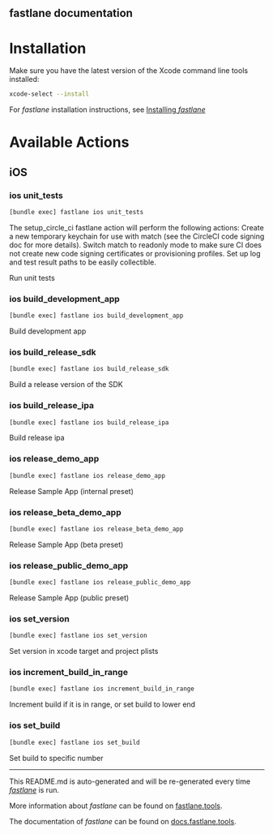 fastlane documentation
----

# Installation

Make sure you have the latest version of the Xcode command line tools installed:

```sh
xcode-select --install
```

For _fastlane_ installation instructions, see [Installing _fastlane_](https://docs.fastlane.tools/#installing-fastlane)

# Available Actions

## iOS

### ios unit_tests

```sh
[bundle exec] fastlane ios unit_tests
```

The setup_circle_ci fastlane action will perform the following actions:
  Create a new temporary keychain for use with match (see the CircleCI code signing doc for more details).
  Switch match to readonly mode to make sure CI does not create new code signing certificates or provisioning profiles.
  Set up log and test result paths to be easily collectible.

Run unit tests

### ios build_development_app

```sh
[bundle exec] fastlane ios build_development_app
```

Build development app

### ios build_release_sdk

```sh
[bundle exec] fastlane ios build_release_sdk
```

Build a release version of the SDK

### ios build_release_ipa

```sh
[bundle exec] fastlane ios build_release_ipa
```

Build release ipa

### ios release_demo_app

```sh
[bundle exec] fastlane ios release_demo_app
```

Release Sample App (internal preset)

### ios release_beta_demo_app

```sh
[bundle exec] fastlane ios release_beta_demo_app
```

Release Sample App (beta preset)

### ios release_public_demo_app

```sh
[bundle exec] fastlane ios release_public_demo_app
```

Release Sample App (public preset)

### ios set_version

```sh
[bundle exec] fastlane ios set_version
```

Set version in xcode target and project plists

### ios increment_build_in_range

```sh
[bundle exec] fastlane ios increment_build_in_range
```

Increment build if it is in range, or set build to lower end

### ios set_build

```sh
[bundle exec] fastlane ios set_build
```

Set build to specific number

----

This README.md is auto-generated and will be re-generated every time [_fastlane_](https://fastlane.tools) is run.

More information about _fastlane_ can be found on [fastlane.tools](https://fastlane.tools).

The documentation of _fastlane_ can be found on [docs.fastlane.tools](https://docs.fastlane.tools).

